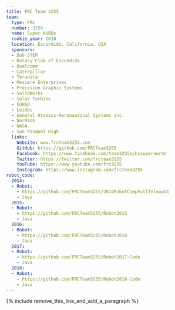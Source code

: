 ```yaml
---
title: FRC Team 3255
team:
  type: FRC
  number: 3255
  name: Super NURDs
  rookie_year: 2010
  location: Escondido, California, USA
  sponsors:
  - DoD STEM
  - Rotary Club of Escondido
  - Qualcomm
  - Caterpillar
  - Teradata
  - Meziere Enterprises
  - Precision Graphic Systems
  - SolidWorks
  - Solar Turbine
  - EUHSD
  - Leidos
  - General Atomics-Aeronautical Systems inc.
  - Nordson
  - NASA
  - San Pasqual High
  links:
    Website: www.frcteam3255.com
    GitHub: https://github.com/FRCTeam3255
    Facebook: https://www.facebook.com/team3255sphssupernurds
    Twitter: https://twitter.com/frcteam3255
    YouTube: https://www.youtube.com/frc3255
    Instagram: https://www.instagram.com/frcteam3255
robot_code:
  2014:
  - Robot:
    - https://github.com/FRCTeam3255/2014RobotCompFullTeleopV1
    - Java
  2015:
  - Robot:
    - https://github.com/FRCTeam3255/Robot2015
    - Java
  2016:
  - Robot:
    - https://github.com/FRCTeam3255/Robot2016
    - Java
  2017:
  - Robot:
    - https://github.com/FRCTeam3255/Robot2017-Code
    - Java
  2018:
  - Robot:
    - https://github.com/FRCTeam3255/Robot2018-Code
    - Java
---
```


{% include remove_this_line_and_add_a_paragraph %}